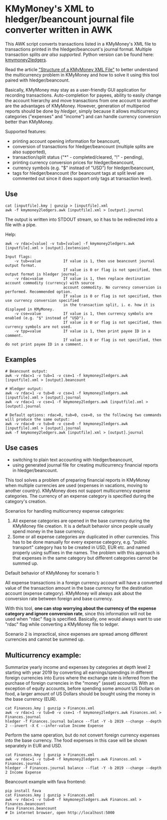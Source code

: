 # KMyMoney's XML to hledger/beancount journal file converter written in AWK

This AWK script converts transactions listed in a KMyMoney's XML file to transactions printed in the hledger/beancount's
journal format. Multiple transaction splits *are also supported*. Python version can be found here: [kmymoney2ledgers](https://github.com/isabekov/kmymoney2ledgers).

Read the article ["Structure of a KMyMoney XML File"](https://www.isabekov.pro/structure-of-a-kmymoney-xml-file/) to
better understand the multicurrency problem in KMyMoney and how to solve it using this tool paired with hledger/beancount.

Basically, KMyMoney may stay as a user-friendly GUI application for recording transactions.
Auto-completion for payees, ability to easily change the account hierarchy and move transactions from one account
to another are the advantages of KMyMoney. However, generation of multiperiod reports should be done by *hledger*, simply because
it allows multicurrency categories ("expenses" and "income") and can handle currency conversion better than KMyMoney.

Supported features:
- printing account opening information for beancount,
- conversion of transactions for hledger/beancount (multiple splits are also supported),
- transaction/split status ("*" - completed/cleared, "!" - pending),
- printing currency conversion prices for hledger/beancount,
- currency symbols (e.g. "$" instead of "USD") for hledger/beancount,
- tags for hledger/beancount (for beancount tags at split level are commented out since it does support only tags at transaction level).

## Use

    cat [inputfile].kmy | gunzip > [inputfile].xml
    awk -f kmymoney2ledgers.awk [inputfile].xml > [output].journal

The output is written into STDOUT stream, so it has to be redirected into a file with a pipe.

Help:

    awk -v rdac=[value] -v tub=[value] -f kmymoney2ledgers.awk [inputfile].xml > [output].[extension]

    Input flags:
        -v tub=value          If value is 1, then use beancount journal output format.
                              If value is 0 or flag is not specified, then output format is hledger journal.
        -v rdac=value         If value is 1, then replace destination account commodity (currency) with source
                              account commodity. No currency conversion is performed. Recommended option.
                              If value is 0 or flag is not specified, then use currency conversion specified
                              in the transaction split, i. e. how it is displayed in KMyMoney.
        -v cse=value          If value is 1, then currency symbols are enabled (e.g. "$" instead of "USD").
                              If value is 0 or flag is not specified, then currency symbols are not used.
        -v tpp=value          If value is 1, then print payee ID in a comment.
                              If value is 0 or flag is not specified, then do not print payee ID in a comment.

## Examples

    # Beancount output:
    awk -v rdac=1 -v tub=1 -v cse=1 -f kmymoney2ledgers.awk [inputfile].xml > [output].beancount

    # Hledger output:
    awk -v rdac=1 -v tub=0 -v cse=1 -f kmymoney2ledgers.awk [inputfile].xml > [output].journal
    awk -v rdac=1 -v cse=1 -f kmymoney2ledgers.awk [inputfile].xml > [output].journal

    # Default options: rdac=0, tub=0, cse=0, so the following two commands will produce the same output:
    awk -v rdac=0 -v tub=0 -v cse=0 -f kmymoney2ledgers.awk [inputfile].xml > [output].journal
    awk -f kmymoney2ledgers.awk [inputfile].xml > [output].journal

## Use cases

- switching to plain text accounting with hledger/beancount,
- using generated journal file for creating multicurrency financial reports in hledger/beancount.

 This tool solves a problem of preparing financial reports in KMyMoney when multiple currencies are used (expenses in vacations, moving to another country).
 KMyMoney does not support multicurrency expense categories. The currency of an expense category is specified during the category's creation.

 Scenarios for handling multicurrency expense categories:
 1) All expense categories are opened in the base currency during the KMyMoney file creation.
    It is a default behavior since people usually spend money in the base currency.
 2) Some or all expense categories are duplicated in other currencies.
    This has to be done manually for every expense category, e.g. "public transport" category has to be
    created in USD, EUR etc. and named properly using suffixes in the names. The problem with this approach is
    that expenses in the same category but different categories cannot be summed up.

 Default behavior of KMyMoney for scenario 1:

 All expense transactions in a foreign currency account will have a converted value of
 the transaction amount in the base currency for the destination account (expense category).
 KMyMoney will always ask about the conversion rate between foreign and base currency.

 With this tool, **one can stop worrying about the currency of the expense category and ignore conversion rate**,
 since this information will not be used when "rdac" flag is specified. Basically, one would always want to use "rdac" flag while converting a KMyMoney file to ledger.

 Scenario 2 is impractical, since expenses are spread among different currencies and cannot be summed up.

## Multicurrency example:

 Summarize yearly income and expenses by categories at depth level 2 starting with year 2019 by converting all earnings/spendings
 in different foreign currencies into Euros where the exchange rate is inferred from the purchase of foreign currencies in
 the "money" (asset) accounts. With an exception of equity accounts, before spending some amount US Dollars on food,
 a larger amount of US Dollars should be bought using the money in the base currency (EUR).

    cat Finances.kmy | gunzip > Finances.xml
    awk -v rdac=1 -v tub=0 -v cse=1 -f kmymoney2ledgers.awk Finances.xml > Finances.journal
    hledger -f Finances.journal balance --flat -Y -b 2019 --change --depth 2 --invert -X € --infer-value Income Expense

 Perform the same operation, but do not convert foreign currency expenses into the base currency. The food expenses in
 this case will be shown separately in EUR and USD.

    cat Finances.kmy | gunzip > Finances.xml
    awk -v rdac=1 -v tub=0 -f kmymoney2ledgers.awk Finances.xml > Finances.journal
    hledger -f Finances.journal balance --flat -Y -b 2019 --change --depth 2 Income Expense

 Beancount example with fava frontend:

    pip install fava
    cat Finances.kmy | gunzip > Finances.xml
    awk -v rdac=1 -v tub=0 -f kmymoney2ledgers.awk Finances.xml > Finances.beancount
    fava Finances.beancount
    # In internet browser, open http://localhost:5000
